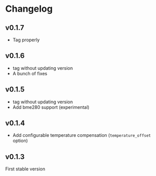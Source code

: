 # Changelog

## v0.1.7

  - Tag properly

## v0.1.6

  - tag without updating version
  - A bunch of fixes

## v0.1.5

  - tag without updating version
  - Add bme280 support (experimental)

## v0.1.4

  - Add configurable temperature compensation (`temperature_offset` option)

## v0.1.3

First stable version
